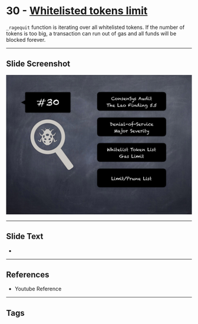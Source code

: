 
# 30 - [Whitelisted tokens limit](./Whitelisted%20tokens%20limit.md)

 `_ragequit` function is iterating over all whitelisted tokens. If the number of tokens is too big, a transaction can run out of gas and all funds will be blocked forever.


___
## Slide Screenshot
![030.png](../../images/7.%20Audit%20Findings%20101/030.png)
___
## Slide Text
- 
___
## References
- Youtube Reference
___
## Tags
